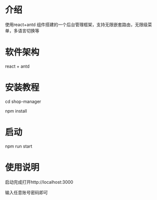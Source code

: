 
# 介绍
使用react+antd 组件搭建的一个后台管理框架，支持无限嵌套路由，无限级菜单，多语言切换等

# 软件架构
react + antd

# 安装教程
cd shop-manager


npm install

# 启动
npm run start

# 使用说明
启动完成打开http://localhost:3000

输入任意账号密码即可